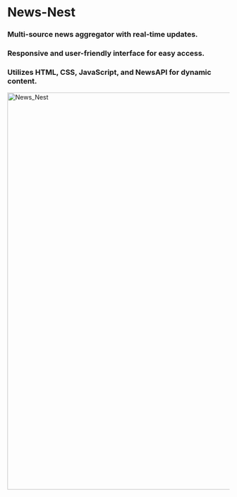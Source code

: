 # News-Nest

### Multi-source news aggregator with real-time updates.
### Responsive and user-friendly interface for easy access.
### Utilizes HTML, CSS, JavaScript, and NewsAPI for dynamic content.

<img width="900" alt="News_Nest" src="https://github.com/Adityalad-25/News-Nest/assets/97255480/431507ba-81fb-4bdc-8a1e-01b4373471f2">





